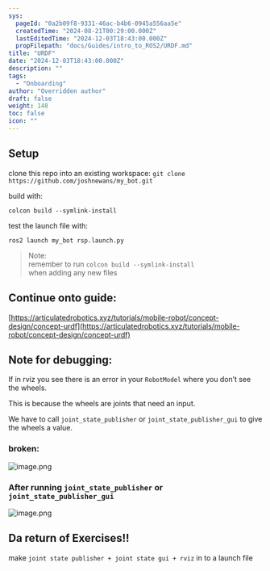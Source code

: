 ```yaml
---
sys:
  pageId: "0a2b09f8-9331-46ac-b4b6-0945a556aa5e"
  createdTime: "2024-08-21T00:29:00.000Z"
  lastEditedTime: "2024-12-03T18:43:00.000Z"
  propFilepath: "docs/Guides/intro_to_ROS2/URDF.md"
title: "URDF"
date: "2024-12-03T18:43:00.000Z"
description: ""
tags:
  - "Onboarding"
author: "Overridden author"
draft: false
weight: 148
toc: false
icon: ""
---
```


## Setup

clone this repo into an existing workspace:
`git clone https://github.com/joshnewans/my_bot.git`

build with:

`colcon build --symlink-install`

test the launch file with:

`ros2 launch my_bot rsp.launch.py`

> Note:  
> remember to run `colcon build --symlink-install`  
> when adding any new files

## Continue onto guide:

[https://articulatedrobotics.xyz/tutorials/mobile-robot/concept-design/concept-urdf](https://articulatedrobotics.xyz/tutorials/mobile-robot/concept-design/concept-urdf)

## Note for debugging:

If in rviz you see there is an error in your `RobotModel` where you don’t see the wheels.

This is because the wheels are joints that need an input. 

We have to call `joint_state_publisher` or `joint_state_publisher_gui` to give the wheels a value.

### broken:

![image.png](https://prod-files-secure.s3.us-west-2.amazonaws.com/d518164a-d88e-44d1-a4ee-3adb3bd8bce0/96a1d089-1f17-4dbf-8563-f2aef56a4d37/image.png?X-Amz-Algorithm=AWS4-HMAC-SHA256&X-Amz-Content-Sha256=UNSIGNED-PAYLOAD&X-Amz-Credential=ASIAZI2LB4663KCIAQXH%2F20250211%2Fus-west-2%2Fs3%2Faws4_request&X-Amz-Date=20250211T090820Z&X-Amz-Expires=3600&X-Amz-Security-Token=IQoJb3JpZ2luX2VjELn%2F%2F%2F%2F%2F%2F%2F%2F%2F%2FwEaCXVzLXdlc3QtMiJHMEUCIEWSOzD4GPz2%2BQc2fkK11kiR%2Bq12PT0V65iprmNvJwVqAiEAh7uS2N%2FtvUIPEY%2F4545nqZ%2BGhLaS%2FX1wqhARU6OnRcQqiAQI0v%2F%2F%2F%2F%2F%2F%2F%2F%2F%2FARAAGgw2Mzc0MjMxODM4MDUiDCDzbZqUf5M33EfT%2FircA0ffYiD%2BJ11KgM4cNb%2BWlJBl%2FrOU1nB7wP1KS2aK3m02m7g8xcH1UkOFN5d6497yLez5sk41kyyltWsxFqESthfsaUISB5Oagxr9mHDPCa1p5OyXTgl%2BxoE8LZ2uTwG1vNJEwOsMpJi4tc0H%2B16ezn3xHH3eErzxXxHUHuOToTlJxivdp%2BM%2BE1jmM2MvkgUUxeX1TsAzmrIAuB9UneXWZdOqv%2B2wexnKSzPaVzbTmu19N%2BtJcUtURz8Tj%2FrFbxtnvKb%2FzvNkjst6kfChdDqZu47fBpZuik40zmvQiqPJIAfh8oSYnB44v9hEARsbqa8o4FfBzdEwU%2F4tHNEnVNG0iTd9UgCqb1IxGzNUO2C8sG%2FACwj%2BtGeyGnh1sx23xx2rH%2B4x7YmJysQw2neeiNRp2XEJYiFqekN6Qa9mWuD7zAUQRPpyHrKxxBc2b5sxDjgDh2%2FXZpheaSZsumQVocl4DibgQG3TjXBWNvDD4tdcKrlW3UZxi3lh8xdf9Ug%2Bn7h%2BZeh%2F9J%2FeodXrZ1%2FcOyPC%2Fqjjzl0jGYYOVofyKhiVlyIHJCToGmQ%2B3yHQxHRrJbyx0LMnv%2FGwtAowlm%2BGiNvnIRDuqbHi5FK39WbJhH1vomv1x8NUFULIVzFUZuL2MImcrL0GOqUB%2Fn5O%2BBU76NL6%2FYGeG6nZ7KAzyzu0RXf0HbPx7caBJWeQMEMT7tO1TlBYo%2BLvYkcjFjnps8QWXSHEiPJXptYFrGMiBAWj3HxoxkAf5lB%2FkCVDvUK0xDNetzb%2B32hSeTrqQLTg%2BA2W7dYsdehcVR%2BFQKlNSIkVUZA32tCmvIGgMdrYRkgizWqqZatfs2JV2kNUmg2n8ydj3Rr11NilWBzcvuwfMfwY&X-Amz-Signature=df42e583b9969dd55cef3be4747eab7a09b02a8d3795c2e28090255cce1ccae4&X-Amz-SignedHeaders=host&x-id=GetObject)

### After running `joint_state_publisher` or `joint_state_publisher_gui`

![image.png](https://prod-files-secure.s3.us-west-2.amazonaws.com/d518164a-d88e-44d1-a4ee-3adb3bd8bce0/130c99c7-1b0b-4031-9953-844fc3950ff4/image.png?X-Amz-Algorithm=AWS4-HMAC-SHA256&X-Amz-Content-Sha256=UNSIGNED-PAYLOAD&X-Amz-Credential=ASIAZI2LB4663KCIAQXH%2F20250211%2Fus-west-2%2Fs3%2Faws4_request&X-Amz-Date=20250211T090820Z&X-Amz-Expires=3600&X-Amz-Security-Token=IQoJb3JpZ2luX2VjELn%2F%2F%2F%2F%2F%2F%2F%2F%2F%2FwEaCXVzLXdlc3QtMiJHMEUCIEWSOzD4GPz2%2BQc2fkK11kiR%2Bq12PT0V65iprmNvJwVqAiEAh7uS2N%2FtvUIPEY%2F4545nqZ%2BGhLaS%2FX1wqhARU6OnRcQqiAQI0v%2F%2F%2F%2F%2F%2F%2F%2F%2F%2FARAAGgw2Mzc0MjMxODM4MDUiDCDzbZqUf5M33EfT%2FircA0ffYiD%2BJ11KgM4cNb%2BWlJBl%2FrOU1nB7wP1KS2aK3m02m7g8xcH1UkOFN5d6497yLez5sk41kyyltWsxFqESthfsaUISB5Oagxr9mHDPCa1p5OyXTgl%2BxoE8LZ2uTwG1vNJEwOsMpJi4tc0H%2B16ezn3xHH3eErzxXxHUHuOToTlJxivdp%2BM%2BE1jmM2MvkgUUxeX1TsAzmrIAuB9UneXWZdOqv%2B2wexnKSzPaVzbTmu19N%2BtJcUtURz8Tj%2FrFbxtnvKb%2FzvNkjst6kfChdDqZu47fBpZuik40zmvQiqPJIAfh8oSYnB44v9hEARsbqa8o4FfBzdEwU%2F4tHNEnVNG0iTd9UgCqb1IxGzNUO2C8sG%2FACwj%2BtGeyGnh1sx23xx2rH%2B4x7YmJysQw2neeiNRp2XEJYiFqekN6Qa9mWuD7zAUQRPpyHrKxxBc2b5sxDjgDh2%2FXZpheaSZsumQVocl4DibgQG3TjXBWNvDD4tdcKrlW3UZxi3lh8xdf9Ug%2Bn7h%2BZeh%2F9J%2FeodXrZ1%2FcOyPC%2Fqjjzl0jGYYOVofyKhiVlyIHJCToGmQ%2B3yHQxHRrJbyx0LMnv%2FGwtAowlm%2BGiNvnIRDuqbHi5FK39WbJhH1vomv1x8NUFULIVzFUZuL2MImcrL0GOqUB%2Fn5O%2BBU76NL6%2FYGeG6nZ7KAzyzu0RXf0HbPx7caBJWeQMEMT7tO1TlBYo%2BLvYkcjFjnps8QWXSHEiPJXptYFrGMiBAWj3HxoxkAf5lB%2FkCVDvUK0xDNetzb%2B32hSeTrqQLTg%2BA2W7dYsdehcVR%2BFQKlNSIkVUZA32tCmvIGgMdrYRkgizWqqZatfs2JV2kNUmg2n8ydj3Rr11NilWBzcvuwfMfwY&X-Amz-Signature=648e43dfcfaf8afa1b99bd179a7d90f79d3c19d5e56b368df839d2b2d7fd2475&X-Amz-SignedHeaders=host&x-id=GetObject)

## Da return of Exercises!!

make `joint state publisher + joint state gui + rviz` in to a launch file
